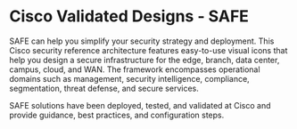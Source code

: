 # Cisco Validated Designs - SAFE  
SAFE can help you simplify your security strategy and deployment. This Cisco security reference architecture features easy-to-use visual icons that help you design a secure infrastructure for the edge, branch, data center, campus, cloud, and WAN. The framework encompasses operational domains such as management, security intelligence, compliance, segmentation, threat defense, and secure services.

SAFE solutions have been deployed, tested, and validated at Cisco and provide guidance, best practices, and configuration steps. 
